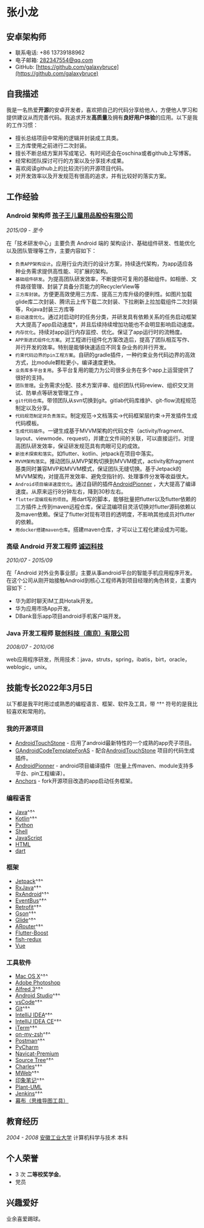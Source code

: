 # 张小龙

## 安卓架构师

- 联系电话: +86 13739188962
- 电子邮箱: [282347554@qq.com](282347554@qq.com)
- GitHub: [https://github.com/galaxybruce](https://github.com/galaxybruce)


## 自我描述
我是一名热爱**开源**的安卓开发者，喜欢把自己的代码分享给他人，方便他人学习和提供建议从而完善代码。我追求开发**高质量**及拥有**良好用户体验**的应用。以下是我的工作习惯：
* 擅长总结项目中常用的逻辑并封装成工具类。
* 三方库使用之前进行二次封装。
* 擅长不断总结方案并写成笔记、有时间还会在oschina或者github上写博客。
* 经常和团队探讨可行的方案以及分享技术成果。
* 喜欢阅读github上的比较流行的开源项目代码。
* 对开发效率以及开发规范有很高的追求，并有比较好的落实方案。


## 工作经验

### **Android 架构师** [孩子王儿童用品股份有限公司](https://www.haiziwang.com/)

*2015/09 - 至今*

在「技术研发中心」主要负责 Android 端的 架构设计、基础组件研发、性能优化以及团队管理等工作，主要内容如下：

* `负责APP架构设计`。应用行业内流行的设计方案，持续迭代架构，为app适应各种业务需求提供高性能、可扩展的架构。
* `基础组件研发`。为提高团队研发效率，不断提供可复用的基础组件。如相册、文件路径管理、封装了具备分页能力的RecyclerView等
* `三方库封装`。方便更高效使用三方库、提高三方库升级的便利性。如图片加载glide库二次封装、腾讯云上传下载二次封装、下拉刷新上拉加载组件二次封装等，Rxjava封装三方库等
* `启动速度优化`。通过对启动时的任务分类，并研发具有依赖关系的任务启动框架大大提高了app启动速度*，并且后续持续增加功能也不会明显影响启动速度。
* `内存优化`。持续对app运行内存监控、优化。保证了app运行时的流畅度。
* `APP渐进式组件化方案`。对工程进行组件化方案改造后，提高了团队相互写作、并行开发的效率。特别是能够快速适应不同复杂业务的并行开发。
* `约束代码边界的pin工程方案`。自研的gradle插件，一种约束业务代码边界的高效方式，比module颗粒更小，编译速度更快。
* `业务库多平台复用`。多平台复用的能力为公司很多业务在多个app上运营提供了很好的支持。
* `团队管理`。业务需求分配、技术方案评审、组织团队代码review、组织交叉测试、防单点等研发管理工作 。
* `git代码仓库`。带领团队从svn切换到git。gitlab代码库维护、git-flow流程规范制定以及分享。
* `代码规范制定并负责落实`。制定规范->文档落实->代码框架层约束->开发插件生成代码模板。
* `生成代码插件`。一键生成基于MVVM架构的代码文件（activity/fragment、layout、viewmode、request)，并建立文件间的关联，可以直接运行。对提高团队研发效率，保证研发规范具有肉眼可见的成效。
* `新技术探索和落实`。如flutter、kotlin、jetpack在项目中落实。
* `MVVM架构落实`。推动团队从MVP架构切换到MVVM模式，activity和fragment基类同时兼容MVP和MVVM模式，保证团队无缝切换。基于Jetpack的MVVM架构，对提高开发效率、避免空指针的、处理事件分发等收益很大。
* `Android项目编译速度优化`。通过自研的插件[AndroidPionner](https://github.com/galaxybruce/AndroidPionner) ，大大提高了编译速度。从原来运行8分钟左右，降到30秒左右。
* `flutter混编现有的项目`。用dart写的脚本，能够批量把flutter以及flutter依赖的三方插件上传到maven远程仓库，保证混编项目灵活切换对flutter源码依赖以及maven依赖。保证了flutter对现有项目的透明度，不影响其他成员对flutter的依赖。
* `用docker搭建maven仓库`。搭建maven仓库，才可以让工程化建设成为可能。
  
  
### **高级 Android 开发工程师** [诚迈科技](https://www.archermind.com/)

*2010/07 - 2015/09*

在「Android 对外业务事业部」主要从事android平台的智能手机应用程序开发。在这个公司从刚开始接触Android到核心工程师再到项目经理的角色转变，主要内容如下：

* 华为即时聊天IM工具Hotalk开发。
* 华为应用市场App开发。
* DBank音乐app项目android手机客户端开发。

### **Java 开发工程师** [联创科技（南京）有限公司](http://www.lianchuang.com/)

*2008/07 - 2010/06*

web应用程序研发，所用技术：java，struts，spring，ibatis，birt，oracle，weblogic，unix。

## 技能专长2022年3月5日

以下都是我平时用过或熟悉的编程语言、框架、软件及工具，带 ^†^ 符号的是我比较喜欢和常用的。

### 我的开源项目
- [AndroidTouchStone](https://github.com/galaxybruce/AndroidTouchStone) - 应用了android最新特性的一个成熟的app壳子项目。
- [GAndroidCodeTemplateForAS](https://github.com/galaxybruce/GAndroidCodeTemplateForAS) - 配合[AndroidTouchStone](https://github.com/galaxybruce/AndroidTouchStone) 项目的代码生成插件。
- [AndroidPionner](https://github.com/galaxybruce/AndroidPionner) - android项目编译插件（批量上传maven、module支持多平台、pin工程编译）。
- [Anchors](https://github.com/galaxybruce/Anchors) - fork开源项目改造的app启动任务框架。

### 编程语言

- [Java](https://www.java.com)^†^
- [Kotlin](http://kotlinlang.org)^†^
- [Python](https://www.python.org)
- [Shell](http://www.linuxshell.it)
- [JavaScript](https://www.javascript.com)
- [HTML](https://www.w3.org/html)
- [dart](https://dart.cn/)

### 框架

- [Jetpack](https://developer.android.google.cn/jetpack)^†^
- [RxJava](https://reactivex.io/)^†^
- [RxAndroid](https://github.com/ReactiveX/RxAndroid)^†^
- [EventBus](https://github.com/greenrobot/EventBus)^†^
- [Retrofit](https://github.com/square/retrofit)^†^
- [Gson](https://github.com/google/gson)^†^
- [Glide](https://github.com/bumptech/glide)^†^
- [ARouter](https://github.com/alibaba/ARouter)^†^
- [Flutter-Boost](https://github.com/alibaba/flutter_boost)
- [fish-redux](https://github.com/alibaba/fish-redux)
- [Vue](https://cn.vuejs.org/)


### 工具软件

- [Mac OS X](http://apple.com/macosx)^†^
- [Adobe Photoshop](http://www.adobe.com/cn/products/cs6/photoshop.html)
- [Alfred 3](https://www.alfredapp.com)^†^
- [Android Studio](https://developer.android.com/studio/index.html?hl=zh-cn)^†^
- [vsCode](https://code.visualstudio.com/)^†^
- [Git](https://git-scm.com)^†^
- [IntelliJ IDEA](https://www.jetbrains.com/idea)^†^
- [IntelliJ IDEA CE](https://www.jetbrains.com/idea)^†^
- [iTerm](https://www.iterm2.com)^†^
- [on-my-zsh](https://github.com/robbyrussell/oh-my-zsh)^†^
- [Postman](https://www.getpostman.com)^†^
- [PyCharm](https://www.jetbrains.com/pycharm)
- [Navicat-Premium](http://www.navicat.com.cn/products/navicat-premium)
- [Source Tree](https://www.sourcetreeapp.com)^†^
- [Charles](https://www.charlesproxy.com/)^†^
- [MWeb](https://zh.mweb.im/)^†^
- [印象笔记](https://www.yinxiang.com/)^†^
- [Plant-UML](https://plantuml.com/zh/)
- [Jenkins](https://www.jenkins.io/)^†^
- [幕布（思维导图工具）](https://mubu.com/home)

## 教育经历

*2004 - 2008* [安徽工业大学](https://www.ahut.edu.cn/) 计算机科学与技术 本科


## 个人荣誉

* 3 次 **二等校奖学金**。
* 党员


## 兴趣爱好

业余喜爱踢球。
